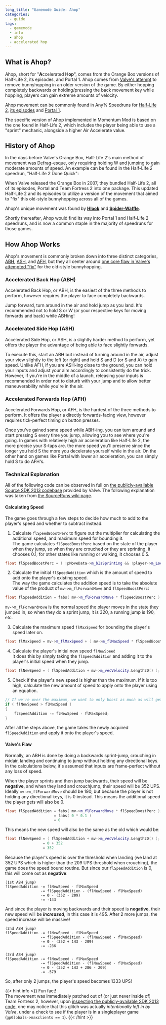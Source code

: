 ```yaml
---
long_title: "Gamemode Guide: Ahop"
categories:
  - guide
tags:
  - gamemode
  - info
  - ahop
  - accelerated hop
---
```


## What is Ahop?

Ahop, short for "**A**ccelerated **Hop**", comes from the Orange Box versions of Half-Life 2, its episodes, and Portal 1. Ahop comes from [Valve's attempt](#technical-explanation) to remove bunnyhopping in an older version of the game. By either hopping completely backwards or holding/pressing the back movement key while hopping, players can gain extreme amounts of velocity.

Ahop movement can be commonly found in Any% Speedruns for [Half-Life 2](https://www.youtube.com/watch?v=NV-AWxqYAgc), [its episodes](https://www.youtube.com/watch?v=pSe8RMcQHeY) and [Portal 1](https://www.youtube.com/watch?v=mC47O6mKHJY).

The specific version of Ahop implemented in Momentum Mod is based on the one found in Half-Life 2, which includes the player being able to use a "sprint" mechanic, alongside a higher Air Accelerate value.

## History of Ahop

In the days before Valve's Orange Box, Half-Life 2's main method of movement was [Defrag](/guide/gamemode-defrag)-esque, only requiring holding W and jumping to gain moderate amounts of speed. An example can be found in the Half-Life 2 speedrun, "Half-Life 2 Done Quick":

When Valve released the Orange Box in 2007, they bundled Half-Life 2, all of its episodes, Portal and Team Fortress 2 into one package. This updated Half-Life 2 and its episodes to utilize a version of the movement that aimed to "fix" this old-style bunnyhopping across all of the games.

Ahop's unique movement was found by [**Hlook**](https://forums.sourceruns.org/t/episode-2-glitch/1618/7) and [**Spider-Waffle**](https://forum.speeddemosarchive.com/post/portal_source13.html#portal_source13).

Shortly thereafter, Ahop would find its way into Portal 1 and Half-Life 2 speedruns, and is now a common staple in the majority of speedruns for those games.

## How Ahop Works

Ahop's movement is commonly broken down into three distinct categories, [ABH](#accelerated-back-hop-abh), [ASH](#accelerated-side-hop-ash), and [AFH](#accelerated-forwards-hop-afh), but they all center around [one core flaw in Valve's attempted "fix"](#technical-explanation) for the old-style bunnyhopping.

### Accelerated Back Hop (ABH)

Accelerated Back Hop, or ABH, is the easiest of the three methods to perform, however requires the player to face completely backwards.

Jump forward, turn around in the air and hold jump as you land. It's recommended not to hold S or W (or your respective keys for moving forwards and back) while ABHing!

### Accelerated Side Hop (ASH)

Accelerated Side Hop, or ASH, is a slightly harder method to perform, yet offers the player the advantage of being able to face slightly forwards.

To execute this, start an ABH but instead of turning around in the air, adjust your view slightly to the left (or right) and hold S and D (or S and A) to gain speed. Unlike AFH, if you are ASH-ing close to the ground, you can hold your inputs and adjust your aim accordingly to consistently do the trick. However, if you're in the middle of a launch, releasing your inputs is recommended in order not to disturb with your jump and to allow better maneuverability while you're in the air.

### Accelerated Forwards Hop (AFH)

Accelerated Forwards Hop, or AFH, is the hardest of the three methods to perform. It offers the player a directly forwards-facing view, however requires tick-perfect timing on button presses.

Once you've gained some speed while ABH-ing, you can turn around and start pressing S every time you jump, allowing you to see where you're going. In games with relatively high air acceleration like Half-Life 2, the more precise your S-taps are. the more speed you'll preserve since the longer you hold S the more you decelerate yourself while in the air. On the other hand on games like Portal with lower air acceleration, you can simply hold S to do AFH's.

### Technical Explanation

All of the following code can be observed in full on [the publicly-available Source SDK 2013 codebase](https://github.com/ValveSoftware/source-sdk-2013/blob/master/sp/src/game/shared/gamemovement.cpp#L2469) provided by Valve. The following explanation was taken from [the SourceRuns wiki page](https://wiki.sourceruns.org/wiki/Accelerated_Back_Hopping).

#### Calculating Speed

The game goes through a few steps to decide how much to add to the player's speed and whether to subtract instead.

1. Calculate `flSpeedBoostPerc` to figure out the multiplier for calculating the additional speed, and maximum speed for bounding it.  
   The game calculates `flSpeedBoostPerc` based on the state of the player when they jump, so when they are crouched or they are sprinting, it chooses 0.1; for other states like running or walking, it chooses 0.5.

```cpp
float flSpeedBoostPerc = ( !pMoveData->m_bIsSprinting && !player->m_Local.m_bDucked ) ? 0.5f : 0.1f;
```

2. Calculate the initial `flSpeedAddition` which is the amount of speed to add onto the player's existing speed.  
   The way the game calculates the addition speed is to take the absolute value of the product of `mv->m_flForwardMove` and `flSpeedBoostPerc`:

```cpp
float flSpeedAddition = fabs( mv->m_flForwardMove * flSpeedBoostPerc );
```

`mv->m_flForwardMove` is the normal speed the player moves in the state they jumped in, so when they do a sprint jump, it is 320, a running jump is 190, etc.

3. Calculate the maximum speed `flMaxSpeed` for bounding the player's speed later on.

```cpp
float flMaxSpeed = mv->m_flMaxSpeed + ( mv->m_flMaxSpeed * flSpeedBoostPerc );
```

4. Calculate the player's initial new speed `flNewSpeed`  
   It does this by simply taking the `flSpeedAddition` and adding it to the player's initial speed when they jump.

```cpp
float flNewSpeed = ( flSpeedAddition + mv->m_vecVelocity.Length2D() );
```

5. Check if the player's new speed is higher than the maximum. If it is too high, calculate the new amount of speed to apply onto the player using an equation.

```cpp
// If we're over the maximum, we want to only boost as much as will get us to the goal speed
if ( flNewSpeed > flMaxSpeed )
{
    flSpeedAddition -= flNewSpeed - flMaxSpeed;
}
```

After all the steps above, the game takes the newly acquired `flSpeedAddition` and apply it onto the player's speed.

#### Valve's Flaw

Normally, an ABH is done by doing a backwards sprint-jump, crouching in midair, landing and continuing to jump without holding any directional keys. In the calculations below, it's assumed that inputs are frame-perfect without any loss of speed.

When the player sprints and then jump backwards, their speed will be **negative**, and when they land and crouchjump, their speed will be 352 UPS. Ideally `mv->m_flForwardMove` should be 190, but because the player is not holding any directional keys, it is 0 instead. This means the additional speed the player gets will also be 0.

```cpp
float flSpeedAddition = fabs( mv->m_flForwardMove * flSpeedBoostPerc );
                      = fabs( 0 * 0.1 )
                      = 0
```

This means the new speed will also be the same as the old which would be:

```cpp
float flNewSpeed = ( flSpeedAddition + mv->m_vecVelocity.Length2D() );
                 = 0 + 352
                 = 352
```

Because the player's speed is over the threshold when landing (we land at 352 UPS which is higher than the 209 UPS threshold when crouching), the game does the speed bound routine. But since our `flSpeedAddition` is 0, this will come out as **negative**:

```
(1st ABH jump)
flSpeedAddition -= flNewSpeed - flMaxSpeed
                -= flSpeedAddition - (flNewSpeed - flMaxSpeed)
                -= 0 - (352 - 209)
                -= -143
```

And since the player is moving backwards and their speed is **negative**, their new speed will be **_increased_**, in this case it is 495. After 2 more jumps, the speed increase will be massive!

```
(2nd ABH jump)
flSpeedAddition -= flNewSpeed - flMaxSpeed
                -= flSpeedAddition - (flNewSpeed - flMaxSpeed)
                -= 0 - (352 + 143 - 209)
                -= -286

(3rd ABH jump)
flSpeedAddition -= flNewSpeed - flMaxSpeed
                -= flSpeedAddition - (flNewSpeed - flMaxSpeed)
                -= 0 - (352 + 143 + 286 - 209)
                -= -579

```

So, after only 2 jumps, the player's speed becomes 1333 UPS!

{{< hint info >}}
Fun fact!  
The movement was immediately patched out of (or just never inside of) Team Fortress 2, however, upon [inspecting the publicly-available SDK 2013 code](https://github.com/ValveSoftware/source-sdk-2013/blob/master/sp/src/game/shared/gamemovement.cpp#L2469), one may notice that this glitch was actually _intentionally left in by Valve_, under a check to see if the player is in a singleplayer game (`gpGlobals->maxclients == 1`).
{{< /hint >}}
